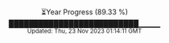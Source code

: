 <p align="center">
⏳Year Progress (89.33 %) <br>
██████████████████████████▁▁▁▁ <br>
<sub>Updated: Thu, 23 Nov 2023 01:14:11 GMT</sub>
</p>

